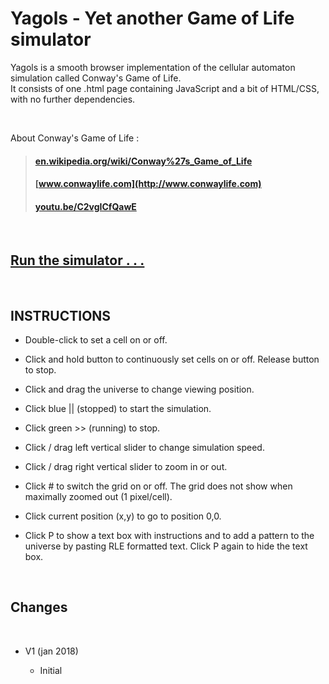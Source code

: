 # Yagols - Yet another Game of Life simulator

Yagols is a smooth browser implementation of the cellular automaton simulation called Conway's Game of Life.
<br>
It consists of one .html page containing JavaScript and a bit of HTML/CSS, with no further dependencies.

<br> 

About Conway's Game of Life :

>#### [en.wikipedia.org/wiki/Conway%27s_Game_of_Life](https://en.wikipedia.org/wiki/Conway%27s_Game_of_Life)
>#### [www.conwaylife.com](http://www.conwaylife.com)
>#### [youtu.be/C2vgICfQawE](https://youtu.be/C2vgICfQawE)

<br>

## [Run the simulator . . .](http://erps.me/Yagols.html)


<br>

## INSTRUCTIONS

  * Double-click to set a cell on or off.
  
  * Click and hold button to continuously set cells on or off.
    Release button to stop.
    
  * Click and drag the universe to change viewing position.
  
  * Click blue || (stopped) to start the simulation.
  
  * Click green >> (running) to stop.
  
  * Click / drag left vertical slider to change simulation speed.
  
  * Click / drag right vertical slider to zoom in or out.
    
  * Click # to switch the grid on or off.
    The grid does not show when maximally zoomed out (1 pixel/cell).
    
  * Click current position (x,y) to go to position 0,0.
  
  * Click P to show a text box with instructions and to add a pattern to
    the universe by pasting RLE formatted text. Click P again to hide the
    text box.

<br>

## Changes

<br>

* V1 (jan 2018)
  
  * Initial


